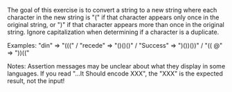 The goal of this exercise is to convert a string to a new string where each character in the new string is "("
if that character appears only once in the original string, or ")" if that character appears more than once in the original string.
Ignore capitalization when determining if a character is a duplicate.

Examples:
"din"      =>  "(((" /  "recede"   =>  "()()()" /  "Success"  =>  ")())())" /  "(( @"  =>  "))((" 

Notes:
Assertion messages may be unclear about what they display in some languages.
If you read "...It Should encode XXX", the "XXX" is the expected result, not the input!
